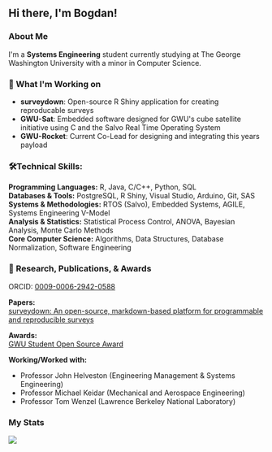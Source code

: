 ## Hi there, I'm Bogdan!

### About Me

I'm a **Systems Engineering** student currently studying at The George Washington University with a minor in Computer Science. 

### 🔭 What I'm Working on

* **surveydown**: Open-source R Shiny application for creating reproducable surveys
* **GWU-Sat**: Embedded software designed for GWU's cube satellite initiative using C and the Salvo Real Time Operating System
* **GWU-Rocket**: Current Co-Lead for designing and integrating this years payload

### 🛠️Technical Skills:  
**Programming Languages:** R, Java, C/C++, Python, SQL  
**Databases & Tools:** PostgreSQL, R Shiny, Visual Studio, Arduino, Git, SAS  
**Systems & Methodologies:** RTOS (Salvo), Embedded Systems, AGILE, Systems Engineering V-Model  
**Analysis & Statistics:** Statistical Process Control, ANOVA, Bayesian Analysis, Monte Carlo Methods  
**Core Computer Science:** Algorithms, Data Structures, Database Normalization, Software Engineering  

### 🎯 Research, Publications, & Awards
ORCID: [0009-0006-2942-0588](https://orcid.org/0009-0006-2942-0588)

**Papers:**   
[surveydown: An open-source, markdown-based platform for programmable and reproducible surveys](https://journals.plos.org/plosone/article?id=10.1371/journal.pone.0331002)  

**Awards:**  
[GWU Student Open Source Award](https://ospo.gwu.edu/2024-student-open-source-award-winners)  

**Working/Worked with:**

* Professor John Helveston (Engineering Management & Systems Engineering)
* Professor Michael Keidar (Mechanical and Aerospace Engineering)
* Professor Tom Wenzel (Lawrence Berkeley National Laboratory) 

### My Stats  

![](https://github-readme-stats.vercel.app/api/top-langs/?username=Buneabt&layout=compact&theme=radical&hide_border=true)

